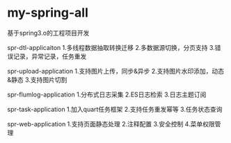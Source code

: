 # my-spring-all

基于spring3.o的工程项目开发

spr-dtl-applicaiton
    1.多线程数据抽取转换迁移
    2.多数据源切换，分页支持
    3.错误记录，异常记录，任务重发

spr-upload-application
    1.支持图片上传，同步&异步
    2.支持图片水印添加，动态&静态
    3.支持图片切割

spr-flumlog-application
    1.分布式日志采集
    2.ES日志检索
    3.日志主题订阅

spr-task-application
    1.加入quart任务框架
    2.支持任务重发幂等
    3.任务状态查询

spr-web-application
    1.支持页面静态处理
    2.注释配置
    3.安全控制
    4.菜单权限管理




